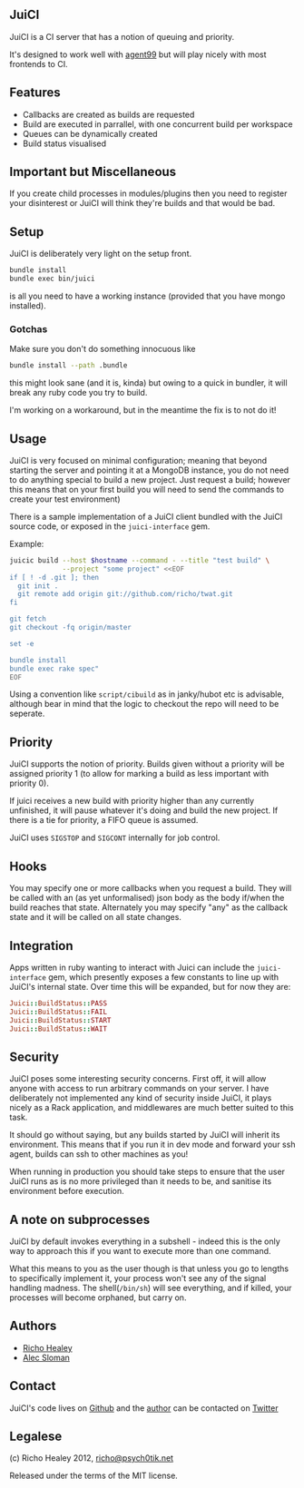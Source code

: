 ## JuiCI

JuiCI is a CI server that has a notion of queuing and priority.

It's designed to work well with [agent99](https://github.com/99designs/agent99) but will play nicely with most frontends to CI.

## Features

* Callbacks are created as builds are requested
* Build are executed in parrallel, with one concurrent build per workspace
* Queues can be dynamically created
* Build status visualised

## Important but Miscellaneous

If you create child processes in modules/plugins then you need to register your
disinterest or JuiCI will think they're builds and that would be bad.

## Setup

JuiCI is deliberately very light on the setup front.

```bash
bundle install
bundle exec bin/juici
```

is all you need to have a working instance (provided that you have mongo installed).

### Gotchas

Make sure you don't do something innocuous like

```bash
bundle install --path .bundle
```

this might look sane (and it is, kinda) but owing to a quick in bundler, it
will break any ruby code you try to build.

I'm working on a workaround, but in the meantime the fix is to not do it!

## Usage

JuiCI is very focused on minimal configuration; meaning that beyond starting
the server and pointing it at a MongoDB instance, you do not need to do
anything special to build a new project. Just request a build; however this
means that on your first build you will need to send the commands to create
your test environment)

There is a sample implementation of a JuiCI client bundled with the JuiCI source code, or exposed in the `juici-interface` gem.

Example:

```bash
juicic build --host $hostname --command - --title "test build" \
             --project "some project" <<EOF
if [ ! -d .git ]; then
  git init .
  git remote add origin git://github.com/richo/twat.git
fi

git fetch
git checkout -fq origin/master

set -e

bundle install
bundle exec rake spec"
EOF
```

Using a convention like `script/cibuild` as in janky/hubot etc is advisable,
although bear in mind that the logic to checkout the repo will need to be
seperate.

## Priority

JuiCI supports the notion of priority. Builds given without a priority will be
assigned priority 1 (to allow for marking a build as less important with
priority 0).

If juici receives a new build with priority higher than any currently
unfinished, it will pause whatever it's doing and build the new project. If
there is a tie for priority, a FIFO queue is assumed.

JuiCI uses `SIGSTOP` and `SIGCONT` internally for job control.

## Hooks

You may specify one or more callbacks when you request a build. They will be
called with an (as yet unformalised) json body as the body if/when the build
reaches that state. Alternately you may specify "any" as the callback state and
it will be called on all state changes.

## Integration

Apps written in ruby wanting to interact with Juici can include the
`juici-interface` gem, which presently exposes a few constants to line up with
JuiCI's internal state.
Over time this will be expanded, but for now they are:

```ruby
Juici::BuildStatus::PASS
Juici::BuildStatus::FAIL
Juici::BuildStatus::START
Juici::BuildStatus::WAIT
```

## Security

JuiCI poses some interesting security concerns. First off, it will allow
anyone with access to run arbitrary commands on your server. I have
deliberately not implemented any kind of security inside JuiCI, it plays nicely
as a Rack application, and middlewares are much better suited to this task.

It should go without saying, but any builds started by JuiCI will inherit its
environment. This means that if you run it in dev mode and forward your ssh
agent, builds can ssh to other machines as you!

When running in production you should take steps to ensure that the user JuiCI
runs as is no more privileged than it needs to be, and sanitise its
environment before execution.

## A note on subprocesses

JuiCI by default invokes everything in a subshell - indeed this is the only way
to approach this if you want to execute more than one command.

What this means to you as the user though is that unless you go to lengths to
specifically implement it, your process won't see any of the signal handling
madness. The shell(`/bin/sh`) will see everything, and if killed, your
processes will become orphaned, but carry on.

## Authors

* [Richo Healey](https://github.com/rcho)
* [Alec Sloman](https://github.com/alecsloman)

## Contact

JuiCI's code lives on [Github](https://github.com/richo/juici)
and the [author](mailto:richo@psych0tik.net) can be contacted on
 [Twitter](https://twitter.com/rich0H)

## Legalese

(c) Richo Healey 2012, richo@psych0tik.net

Released under the terms of the MIT license.

